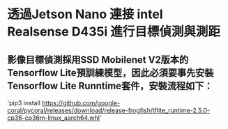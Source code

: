 # 透過Jetson Nano 連接 intel Realsense D435i 進行目標偵測與測距
## 影像目標偵測採用SSD Mobilenet V2版本的Tensorflow Lite預訓練模型，因此必須要事先安裝Tensorflow Lite Runntime套件，安裝流程如下：
'pip3 install 
https://github.com/google-coral/pycoral/releases/download/release-frogfish/tflite_runtime-2.5.0-cp36-cp36m-linux_aarch64.whl'
